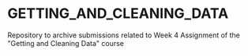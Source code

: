 # GETTING_AND_CLEANING_DATA
Repository to archive submissions related to Week 4 Assignment of the "Getting and Cleaning Data" course
